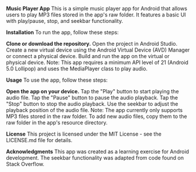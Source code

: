 **Music Player App**
This is a simple music player app for Android that allows users to play MP3 files stored in the app's raw folder. It features a basic UI with play/pause, stop, and seekbar functionality.

**Installation**
To run the app, follow these steps:

**Clone or download the repository.**
Open the project in Android Studio.
Create a new virtual device using the Android Virtual Device (AVD) Manager or connect a physical device.
Build and run the app on the virtual or physical device.
Note: This app requires a minimum API level of 21 (Android 5.0 Lollipop) and uses the MediaPlayer class to play audio.

**Usage**
To use the app, follow these steps:

**Open the app on your device.**
Tap the "Play" button to start playing the audio file.
Tap the "Pause" button to pause the audio playback.
Tap the "Stop" button to stop the audio playback.
Use the seekbar to adjust the playback position of the audio file.
Note: The app currently only supports MP3 files stored in the raw folder. To add new audio files, copy them to the raw folder in the app's resource directory.

**License**
This project is licensed under the MIT License - see the LICENSE.md file for details.

**Acknowledgments**
This app was created as a learning exercise for Android development.
The seekbar functionality was adapted from code found on Stack Overflow.
